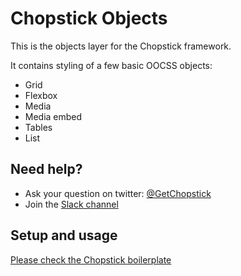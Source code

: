 Chopstick Objects
=================

This is the objects layer for the Chopstick framework.

It contains styling of a few basic OOCSS objects:
- Grid
- Flexbox
- Media
- Media embed
- Tables
- List

## Need help?
- Ask your question on twitter: [@GetChopstick](https://twitter.com/GetChopstick)
- Join the [Slack channel](https://getchopstick.slack.com)

## Setup and usage
[Please check the Chopstick boilerplate](https://github.com/getchopstick/chopstick-boilerplate)
